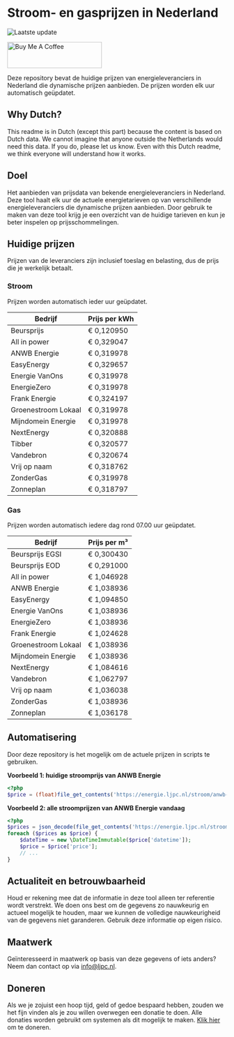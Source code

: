 # Stroom- en gasprijzen in Nederland

![Laatste update](https://img.shields.io/badge/laatste%20update-2023--07--11%2008%3A00%20CET-brightgreen)

<a href="https://www.buymeacoffee.com/Lars-" target="_blank"><img src="https://cdn.buymeacoffee.com/buttons/v2/default-orange.png" alt="Buy Me A Coffee" height="60" style="height: 60px !important;width: 217px !important;" ></a>

Deze repository bevat de huidige prijzen van energieleveranciers in Nederland die dynamische prijzen aanbieden. De prijzen worden elk uur automatisch geüpdatet.

## Why Dutch?

This readme is in Dutch (except this part) because the content is based on Dutch data. We cannot imagine that anyone outside the Netherlands would need this data. If you do, please let us know. Even with this Dutch readme, we think
everyone will understand how it works.

## Doel

Het aanbieden van prijsdata van bekende energieleveranciers in Nederland. Deze tool haalt elk uur de actuele energietarieven op van verschillende energieleveranciers die dynamische prijzen aanbieden. Door gebruik te maken van deze tool
krijg je een overzicht van de huidige tarieven en kun je beter inspelen op prijsschommelingen.

## Huidige prijzen

Prijzen van de leveranciers zijn inclusief toeslag en belasting, dus de prijs die je werkelijk betaalt.

### Stroom

Prijzen worden automatisch ieder uur geüpdatet.

 Bedrijf | Prijs per kWh 
---------|---------------
Beursprijs | € 0,120950
All in power | € 0,329047
ANWB Energie | € 0,319978
EasyEnergy | € 0,329657
Energie VanOns | € 0,319978
EnergieZero | € 0,319978
Frank Energie | € 0,324197
Groenestroom Lokaal | € 0,319978
Mijndomein Energie | € 0,319978
NextEnergy | € 0,320888
Tibber | € 0,320577
Vandebron | € 0,320674
Vrij op naam | € 0,318762
ZonderGas | € 0,319978
Zonneplan | € 0,318797


### Gas

Prijzen worden automatisch iedere dag rond 07.00 uur geüpdatet.

 Bedrijf | Prijs per m³ 
---------|--------------
Beursprijs EGSI | € 0,300430
Beursprijs EOD | € 0,291000
All in power | € 1,046928
ANWB Energie | € 1,038936
EasyEnergy | € 1,094850
Energie VanOns | € 1,038936
EnergieZero | € 1,038936
Frank Energie | € 1,024628
Groenestroom Lokaal | € 1,038936
Mijndomein Energie | € 1,038936
NextEnergy | € 1,084616
Vandebron | € 1,062797
Vrij op naam | € 1,036038
ZonderGas | € 1,038936
Zonneplan | € 1,036178


## Automatisering

Door deze repository is het mogelijk om de actuele prijzen in scripts te gebruiken.

**Voorbeeld 1: huidige stroomprijs van ANWB Energie**

```php
<?php
$price = (float)file_get_contents('https://energie.ljpc.nl/stroom/anwb-energie-nu.txt');

```

**Voorbeeld 2: alle stroomprijzen van ANWB Energie vandaag**

```php
<?php
$prices = json_decode(file_get_contents('https://energie.ljpc.nl/stroom/all-in-power-vandaag.json'),true);
foreach ($prices as $price) {
    $dateTime = new \DateTimeImmutable($price['datetime']);
    $price = $price['price'];
    // ...
}
```

## Actualiteit en betrouwbaarheid

Houd er rekening mee dat de informatie in deze tool alleen ter referentie wordt verstrekt. We doen ons best om de gegevens zo nauwkeurig en actueel mogelijk te houden, maar we kunnen de volledige nauwkeurigheid van de gegevens niet
garanderen. Gebruik deze informatie op eigen risico.

## Maatwerk

Geïnteresseerd in maatwerk op basis van deze gegevens of iets anders? Neem dan contact op
via [info@ljpc.nl](mailto:info@ljpc.nl?subject=Energie%20prijzen).

## Doneren

Als we je zojuist een hoop tijd, geld of gedoe bespaard hebben, zouden we het fijn vinden als je zou willen overwegen een
donatie te doen. Alle donaties worden gebruikt om systemen als dit mogelijk te
maken. [Klik hier](https://www.buymeacoffee.com/Lars-) om te doneren.
